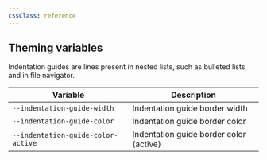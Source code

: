 ```yaml
---
cssClass: reference
---
```


## Theming variables

Indentation guides are lines present in nested lists, such as bulleted lists, and in file navigator.

| Variable                           | Description                             |
| ---------------------------------- | --------------------------------------- |
| `--indentation-guide-width`        | Indentation guide border width          |
| `--indentation-guide-color`        | Indentation guide border color          |
| `--indentation-guide-color-active` | Indentation guide border color (active) |
